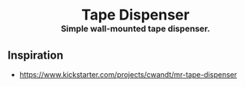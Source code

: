 <!-- 2025-03-03 -->

<h1 align="center">
  Tape Dispenser
  <br>
  <sup><sub><sup>Simple wall-mounted tape dispenser.<sup></sub>
</h1>

## Inspiration

- https://www.kickstarter.com/projects/cwandt/mr-tape-dispenser
